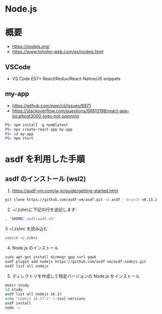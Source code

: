 # Node.js
# 概要
- https://nodejs.org/
- https://www.tohoho-web.com/ex/nodejs.html
## VSCode
- VS Code ES7+ React/Redux/React-Native/JS snippets
## my-app
- https://github.com/npm/cli/issues/6971
- https://stackoverflow.com/questions/66813198/react-app-localhost3000-logo-not-spinning

```powershell
PS> npm install -g npm@latest
PS> npx create-react-app my-app
PS> cd my-app
PS> npm start
```
# asdf を利用した手順
## asdf のインストール (wsl2)
1. https://asdf-vm.com/ja-jp/guide/getting-started.html

```zsh
git clone https://github.com/asdf-vm/asdf.git ~/.asdf --branch v0.13.1
```

2. ~/.zshrcに下記の行を追記します:
```zsh
. "$HOME/.asdf/asdf.sh"
```

3 ~/.zshrc を読み込む
```zsh
source ~/.zshrc
```

4. Node.js のインストール
```zsh
sudo apt-get install dirmngr gpg curl gawk
asdf plugin add nodejs https://github.com/asdf-vm/asdf-nodejs.git
asdf list all nodejs
```

5. ディレクトリを作成して特定バージョンの Node.js をインストール
```zsh
mkdir study
cd study
asdf list all nodejs 16.17
echo "nodejs 16.17.1" >.tool-versions
asdf install
node -v
```
